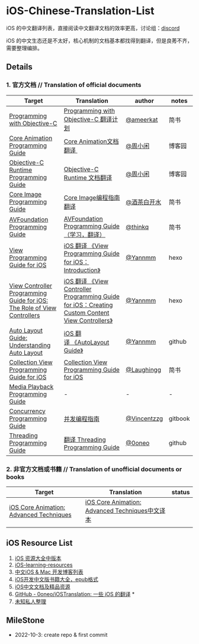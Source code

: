 # iOS-Chinese-Translation-List

iOS 的中文翻译列表，直接阅读中文翻译文档的效率更高，讨论组：[discord](https://discord.gg/ceGStQPD)

iOS 的中文生态还是不太好，核心机制的文档基本都找得到翻译，但是良莠不齐，需要整理编排。

## Details

### 1.  官方文档 // Translation of official documents

| Target                                                                                                                                                                                                                                            | Translation                                                                                                                                         | author                                                  | notes   |
| ------------------------------------------------------------------------------------------------------------------------------------------------------------------------------------------------------------------------------------------------- | --------------------------------------------------------------------------------------------------------------------------------------------------- | ------------------------------------------------------- | ------- |
| [Programming with Objective-C](https://developer.apple.com/library/archive/documentation/Cocoa/Conceptual/ProgrammingWithObjectiveC/Introduction/Introduction.html#//apple_ref/doc/uid/TP40011210-CH1-SW1)                                        | [Programming with Objective-C 翻译计划](https://www.jianshu.com/p/e19822ba4e52)                                                                         | [@ameerkat](https://www.jianshu.com/u/1f618f877e9e)     | 简书      |
| [Core Animation Programming Guide](https://developer.apple.com/library/archive/documentation/Cocoa/Conceptual/CoreAnimation_guide/Introduction/Introduction.html#//apple_ref/doc/uid/TP40004514)                                                  | [Core Animation文档翻译 ](https://www.cnblogs.com/zhouyubo/p/8279741.html)                                                                              | [@周小闲](https://www.cnblogs.com/zhouyubo/p/8435126.html) | 博客园     |
| [Objective-C Runtime Programming Guide](https://developer.apple.com/library/archive/documentation/Cocoa/Conceptual/ObjCRuntimeGuide/Articles/ocrtVersionsPlatforms.html#//apple_ref/doc/uid/TP40008048-CH106-SW1)                                 | [Objective-C Runtime 文档翻译](https://www.cnblogs.com/zhouyubo/p/8435126.html)                                                                         | [@周小闲](https://www.cnblogs.com/zhouyubo/p/8435126.html) | 博客园     |
| [Core Image Programming Guide](https://developer.apple.com/library/archive/documentation/GraphicsImaging/Conceptual/CoreImaging/ci_intro/ci_intro.html)                                                                                           | [Core Image编程指南翻译](https://www.jianshu.com/p/5b74c5a8cb24?utm_campaign=maleskine&utm_content=note&utm_medium=seo_notes&utm_source=recommendation)   | [@酒茶白开水](https://www.jianshu.com/u/25145c87a579)        | 简书      |
| [AVFoundation Programming Guide](https://developer.apple.com/library/archive/documentation/AudioVideo/Conceptual/AVFoundationPG/Articles/00_Introduction.html)                                                                                    | [AVFoundation Programming Guide（学习，翻译）](https://www.jianshu.com/p/f2197c1e1e5c)                                                                     | [@thinkq](https://www.jianshu.com/u/291309fadd90)       | 简书      |
| [View Programming Guide for iOS](https://developer.apple.com/library/archive/documentation/WindowsViews/Conceptual/ViewPG_iPhoneOS/Introduction/Introduction.html#:~:text=File-,About%20Windows%20and%20Views,to%20fill%20with%20some%20content.) | [iOS 翻译 《View Programming Guide for iOS：Introduction》](https://humyang.github.io/2015/iOS-Note-View-Programming-Guide-for-iOS-Introduction/)        | [@Yannmm](https://github.com/Yannmm)                    | hexo    |
| [View Controller Programming Guide for iOS: The Role of View Controllers](https://developer.apple.com/library/archive/featuredarticles/ViewControllerPGforiPhoneOS/index.html)                                                                    | [iOS 翻译 《View Controller Programming Guide for iOS：Creating Custom Content View Controllers》](https://humyang.github.io/2015/VCP3/)                 | [@Yannmm](https://github.com/Yannmm)                    | hexo    |
| [Auto Layout Guide: Understanding Auto Layout](https://developer.apple.com/library/archive/documentation/UserExperience/Conceptual/AutolayoutPG/index.html#//apple_ref/doc/uid/TP40010853-CH7-SW1)                                                | [iOS 翻译 《AutoLayout Guide》](https://github.com/Yannmm/Auto-Layout-Guide-Chinese-Translation)                                                        | [@Yannmm](https://github.com/Yannmm)                    | github  |
| [Collection View Programming Guide for iOS](https://developer.apple.com/library/archive/documentation/WindowsViews/Conceptual/CollectionViewPGforIOS/Introduction/Introduction.html)                                                              | [Collection View Programming Guide for iOS](https://www.jianshu.com/p/17ff1ba0b015)                                                                 | [@Laughingg](https://www.jianshu.com/u/ba87af602243)    | 简书      |
| [Media Playback Programming Guide](https://developer.apple.com/library/archive/documentation/AudioVideo/Conceptual/MediaPlaybackGuide/Contents/Resources/en.lproj/Introduction/Introduction.html#//apple_ref/doc/uid/TP40016757)                  | -                                                                                                                                                   | -                                                       | -       |
| [Concurrency Programming Guide](https://developer.apple.com/library/archive/documentation/General/Conceptual/ConcurrencyProgrammingGuide/Introduction/Introduction.html)                                                                          | [并发编程指南](https://zhouzhongguang.gitbooks.io/ios/content/xian-cheng.html)                                                                            | [@Vincentzzg](https://github.com/Vincentzzg)            | gitbook |
| [Threading Programming Guide](https://developer.apple.com/library/archive/documentation/Cocoa/Conceptual/Multithreading/Introduction/Introduction.html)                                                                                           | [翻译 Threading Programming Guide](https://github.com/0oneo/iOSTranslation/blob/master/Apple/%E7%BF%BB%E8%AF%91%20Threading%20Programming%20Guide.md) | [@0oneo](https://github.com/0oneo)                      | github  |

### 2. 非官方文档或书籍 // Translation of unofficial documents or books

| Target                                                                                                                                                                                                                    | Translation                                                                                       | status |
| ------------------------------------------------------------------------------------------------------------------------------------------------------------------------------------------------------------------------- | ------------------------------------------------------------------------------------------------- | ------ |
| [iOS Core Animation: Advanced Techniques](https://www.amazon.com/iOS-Core-Animation-Advanced-Techniques-ebook/dp/B00EHJCORC/ref=sr_1_1?ie=UTF8&qid=1423192842&sr=8-1&keywords=Core+Animation+Advanced+Techniqueshttps://) | [iOS Core Animation: Advanced Techniques中文译本](https://zsisme.gitbooks.io/ios-/content/index.html) |        |
|                                                                                                                                                                                                                           |                                                                                                   |        |

## iOS Resource List

1. [iOS 资源大全中版本](https://github.com/jobbole/awesome-ios-cn)
2. [iOS-learning-resources](https://github.com/sanketfirodiya/iOS-learning-resources)
3. [中文iOS & Mac 开发博客列表](https://github.com/tangqiaoboy/iOSBlogCN)
4. [iOS开发中文版书籍大全，epub格式](https://github.com/imlifengfeng/iOSDevBookZH)
5. [iOS中文文档及精品资源](https://github.com/mytcer/ios-docs-cn)
6. [GitHub - 0oneo/iOSTranslation: 一些 iOS 的翻译](https://github.com/0oneo/iOSTranslation) *
7. [未知私人整理](https://zhouzhongguang.gitbooks.io/ios/content/)

## MileStone

* 2022-10-3: create repo & first commit

